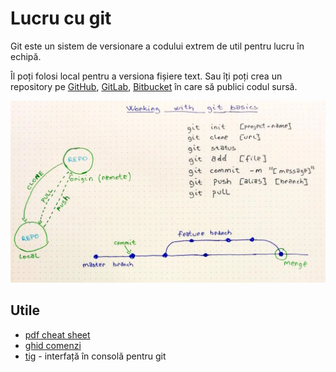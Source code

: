 # Lucru cu git

Git este un sistem de versionare a codului extrem de util pentru lucru în echipă.

Îl poți folosi local pentru a versiona fișiere text. Sau îți poți crea un repository pe [GitHub](https://github.com/), [GitLab](https://about.gitlab.com/), [Bitbucket](https://bitbucket.org/product/) în care să publici codul sursă.

![working with git](../.gitbook/assets/001-working-with-git.jpg)

## Utile

* [pdf cheat sheet](https://github.github.com/training-kit/downloads/github-git-cheat-sheet.pdf)
* [ghid comenzi](https://rogerdudler.github.io/git-guide/)
* [tig](https://jonas.github.io/tig/) - interfață în consolă pentru git 

